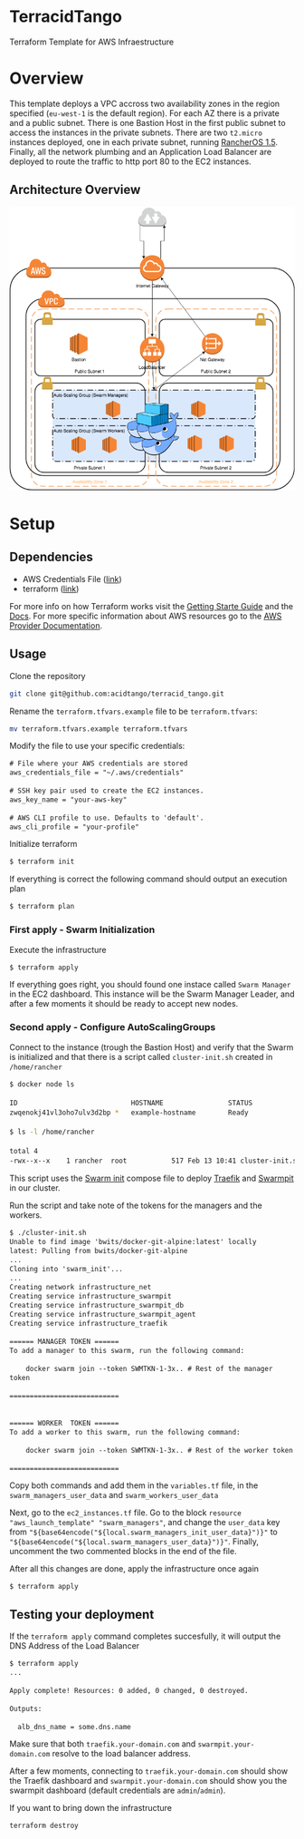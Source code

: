 # TerracidTango
Terraform Template for AWS Infraestructure

# Overview

This template deploys a VPC accross two availability zones in the region specified (`eu-west-1` is
the default region). For each AZ there is a private and a public subnet. There is one Bastion Host
in the first public subnet to access the instances in the private subnets. There are two `t2.micro`
instances deployed, one in each private subnet, running [RancherOS 1.5](https://rancher.com/rancher-os/).
Finally, all the network plumbing and an Application Load Balancer are deployed to route the traffic
to http port 80 to the EC2 instances.

## Architecture Overview

![](AWS_Infraestructure.png)

# Setup

## Dependencies

- AWS Credentials File ([link](https://docs.aws.amazon.com/cli/latest/userguide/cli-configure-files.html))
- terraform ([link](https://www.terraform.io/downloads.html))

For more info on how Terraform works visit the [Getting Starte Guide](https://learn.hashicorp.com/terraform/getting-started/install.html)
and the [Docs](https://www.terraform.io/docs). For more specific information about AWS resources
go to the [AWS Provider Documentation](https://www.terraform.io/docs/providers/aws/index.html).

## Usage

Clone the repository

```sh
git clone git@github.com:acidtango/terracid_tango.git
```

Rename the `terraform.tfvars.example` file to be `terraform.tfvars`:

```sh
mv terraform.tfvars.example terraform.tfvars
```

Modify the file to use your specific credentials:

```
# File where your AWS credentials are stored
aws_credentials_file = "~/.aws/credentials"

# SSH key pair used to create the EC2 instances.
aws_key_name = "your-aws-key"

# AWS CLI profile to use. Defaults to 'default'.
aws_cli_profile = "your-profile"
```

Initialize terraform
```sh
$ terraform init
```

If everything is correct the following command should output an execution plan
```sh
$ terraform plan
```

### First apply - Swarm Initialization

Execute the infrastructure
```sh
$ terraform apply
```

If everything goes right, you should found one instace called `Swarm Manager` in the EC2 dashboard.
This instance will be the Swarm Manager Leader, and after a few moments it should be ready to accept
new nodes.

### Second apply - Configure AutoScalingGroups

Connect to the instance (trough the Bastion Host) and verify that the Swarm is initialized and that
there is a script called `cluster-init.sh` created in `/home/rancher`

```sh
$ docker node ls

ID                            HOSTNAME                STATUS              AVAILABILITY        MANAGER STATUS      ENGINE VERSION
zwqenokj41vl3oho7ulv3d2bp *   example-hostname        Ready               Active              Leader              18.09.1

$ ls -l /home/rancher

total 4
-rwx--x--x    1 rancher  root           517 Feb 13 10:41 cluster-init.sh
```

This script uses the [Swarm init](https://github.com/acidtango/swarm_init) compose file to deploy
[Traefik](https://docs.traefik.io/) and [Swarmpit](https://swarmpit.io/) in our cluster.

Run the script and take note of the tokens for the managers and the workers.

```
$ ./cluster-init.sh
Unable to find image 'bwits/docker-git-alpine:latest' locally
latest: Pulling from bwits/docker-git-alpine
...
Cloning into 'swarm_init'...
...
Creating network infrastructure_net
Creating service infrastructure_swarmpit
Creating service infrastructure_swarmpit_db
Creating service infrastructure_swarmpit_agent
Creating service infrastructure_traefik

====== MANAGER TOKEN ======
To add a manager to this swarm, run the following command:

    docker swarm join --token SWMTKN-1-3x.. # Rest of the manager token

===========================


====== WORKER  TOKEN ======
To add a worker to this swarm, run the following command:

    docker swarm join --token SWMTKN-1-3x.. # Rest of the worker token

===========================
```

Copy both commands and add them in the `variables.tf` file, in the `swarm_managers_user_data` and
`swarm_workers_user_data`

Next, go to the `ec2_instances.tf` file. Go to the block `resource "aws_launch_template" "swarm_managers"`,
and change the `user_data` key from `"${base64encode("${local.swarm_managers_init_user_data}")}"` to
`"${base64encode("${local.swarm_managers_user_data}")}"`. Finally, uncomment the two commented blocks
in the end of the file.

After all this changes are done, apply the infrastructure once again

```sh
$ terraform apply
```

## Testing your deployment

If the `terraform apply` command completes succesfully, it will output the DNS Address of the Load
Balancer
```
$ terraform apply
...

Apply complete! Resources: 0 added, 0 changed, 0 destroyed.

Outputs:

  alb_dns_name = some.dns.name
```

Make sure that both `traefik.your-domain.com` and `swarmpit.your-domain.com` resolve to the
load balancer address.

After a few moments, connecting to `traefik.your-domain.com` should show the Traefik dashboard
and `swarmpit.your-domain.com` should show you the swarmpit dashboard (default credentials are
`admin`/`admin`).

If you want to bring down the infrastructure

```sh
terraform destroy
```
